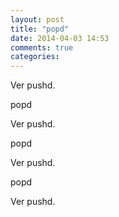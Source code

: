 ```yaml
---
layout: post
title: "popd"
date: 2014-04-03 14:53
comments: true
categories: 
---
```

Ver pushd.

popd

Ver pushd.

popd

Ver pushd.

popd

Ver pushd.

